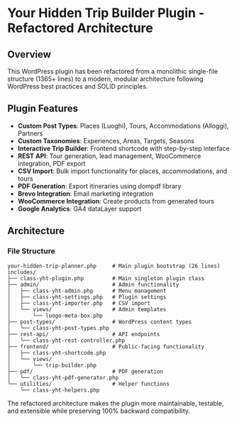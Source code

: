 # Your Hidden Trip Builder Plugin - Refactored Architecture

## Overview

This WordPress plugin has been refactored from a monolithic single-file structure (1365+ lines) to a modern, modular architecture following WordPress best practices and SOLID principles.

## Plugin Features

- **Custom Post Types**: Places (Luoghi), Tours, Accommodations (Alloggi), Partners
- **Custom Taxonomies**: Experiences, Areas, Targets, Seasons  
- **Interactive Trip Builder**: Frontend shortcode with step-by-step interface
- **REST API**: Tour generation, lead management, WooCommerce integration, PDF export
- **CSV Import**: Bulk import functionality for places, accommodations, and tours
- **PDF Generation**: Export itineraries using dompdf library
- **Brevo Integration**: Email marketing integration
- **WooCommerce Integration**: Create products from generated tours
- **Google Analytics**: GA4 dataLayer support

## Architecture

### File Structure

```
your-hidden-trip-planner.php     # Main plugin bootstrap (26 lines)
includes/
├── class-yht-plugin.php         # Main singleton plugin class
├── admin/                       # Admin functionality
│   ├── class-yht-admin.php      # Menu management
│   ├── class-yht-settings.php   # Plugin settings
│   ├── class-yht-importer.php   # CSV import
│   └── views/                   # Admin templates
│       └── luogo-meta-box.php
├── post-types/                  # WordPress content types
│   └── class-yht-post-types.php
├── rest-api/                    # API endpoints
│   └── class-yht-rest-controller.php
├── frontend/                    # Public-facing functionality
│   ├── class-yht-shortcode.php
│   └── views/
│       └── trip-builder.php
├── pdf/                         # PDF generation
│   └── class-yht-pdf-generator.php
└── utilities/                   # Helper functions
    └── class-yht-helpers.php
```

The refactored architecture makes the plugin more maintainable, testable, and extensible while preserving 100% backward compatibility.